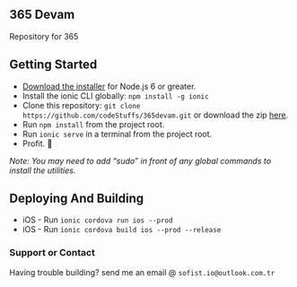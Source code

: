 ## 365 Devam

Repository for 365 

## Getting Started

* [Download the installer](https://nodejs.org/) for Node.js 6 or greater.
* Install the ionic CLI globally: `npm install -g ionic`
* Clone this repository: `git clone https://github.com/codeStuffs/365devam.git` or download the zip [here](https://github.com/codeStuffs/365devam/archive/master.zip).
* Run `npm install` from the project root.
* Run `ionic serve` in a terminal from the project root.
* Profit. :tada:

_Note: You may need to add “sudo” in front of any global commands to install the utilities._

## Deploying And Building
* iOS - Run `ionic cordova run ios --prod`
* iOS - Run `ionic cordova build ios --prod --release`

### Support or Contact

Having trouble building? send me an email @ `sofist.io@outlook.com.tr`
